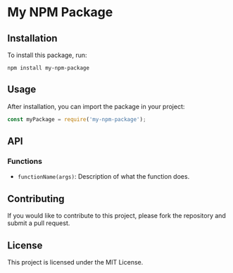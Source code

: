 # My NPM Package

## Installation

To install this package, run:

```
npm install my-npm-package
```

## Usage

After installation, you can import the package in your project:

```javascript
const myPackage = require('my-npm-package');
```

## API

### Functions

- `functionName(args)`: Description of what the function does.

## Contributing

If you would like to contribute to this project, please fork the repository and submit a pull request.

## License

This project is licensed under the MIT License.